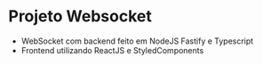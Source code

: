 # Projeto Websocket #

- WebSocket com backend feito em NodeJS Fastify e Typescript
- Frontend utilizando ReactJS e StyledComponents
